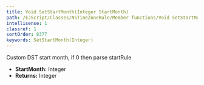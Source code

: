 ```yaml
---
title: Void SetStartMonth(Integer StartMonth)
path: /EJScript/Classes/NSTimeZoneRule/Member functions/Void SetStartMonth(Integer p_0)
intellisense: 1
classref: 1
sortOrder: 8377
keywords: SetStartMonth(Integer)
---
```



Custom DST start month, if 0 then parse startRule



* **StartMonth:** Integer
* **Returns:** Integer


